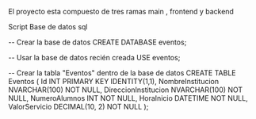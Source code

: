 El proyecto esta compuesto de tres ramas main , frontend y backend 

Script Base de datos
sql

-- Crear la base de datos
CREATE DATABASE eventos;

-- Usar la base de datos recién creada
USE eventos;

-- Crear la tabla "Eventos" dentro de la base de datos
CREATE TABLE Eventos (
    Id INT PRIMARY KEY IDENTITY(1,1),
    NombreInstitucion NVARCHAR(100) NOT NULL,
    DireccionInstitucion NVARCHAR(100) NOT NULL,
    NumeroAlumnos INT NOT NULL,
    HoraInicio DATETIME NOT NULL,
    ValorServicio DECIMAL(10, 2) NOT NULL
);
